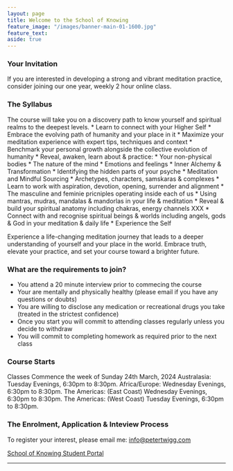 ```yaml
---
layout: page
title: Welcome to the School of Knowing 
feature_image: "/images/banner-main-01-1600.jpg"
feature_text: 
aside: true 
---
```


### Your Invitation

If you are interested in developing a strong and vibrant meditation practice, consider joining our one year, weekly 2 hour online class.  


### The Syllabus

The course will take you on a discovery path to know yourself and spiritual realms to the deepest levels. 
	* Learn to connect with your Higher Self
	* Embrace the evolving path of humanity and your place in it 
	* Maximize your meditation experience with expert tips, techniques and context
	* Benchmark your personal growth alongside the collective evolution of humanity
	* Reveal, awaken, learn about & practice:
	* Your non-physical bodies
	* The nature of the mind
	* Emotions and feelings
	* Inner Alchemy & Transformation
	* Identifying the hidden parts of your psyche
	* Meditation and Mindful Sourcing
	* Archetypes, characters, samskaras & complexes
	* Learn to work with aspiration, devotion, opening, surrender and alignment 
	* The masculine and feminie pricniples operating inside each of us
	* Using mantras, mudras, mandalas & mandorlas in your life & meditation
	* Reveal & build your spiritual anatomy including chakras, energy channels XXX
	* Connect with and recognise spiritual beings & worlds including angels, gods & God in your meditation & daily life
	* Experience the Self



Experience a life-changing meditation journey that leads to a deeper understanding of yourself and your place in the world. Embrace truth, elevate your practice, and set your course toward a brighter future.


### What are the requirements to join? 

* You attend a 20 minute interview prior to commecing the course
* Your are mentally and physically healthy (please email if you have any questions or doubts)
* You are willing to disclose any medication or recreational drugs you take (treated in the strictest confidence)
* Once you start you will commit to attending classes regularly unless you decide to withdraw 
* You will commit to completing homework as required prior to the next class  


### Course Starts

Classes Commence the week of Sunday 24th March, 2024 
Australasia: Tuesday Evenings, 6:30pm to 8:30pm. 
Africa/Europe: Wednesday Evenings, 6:30pm to 8:30pm. 
The Americas: (East Coast) Wednesday Evenings, 6:30pm to 8:30pm. 
The Americas: (West Coast) Tuesday Evenings, 6:30pm to 8:30pm. 
 

### The Enrolment, Application & Inteview Process

To register your interest, please email me: info@petertwigg.com 


[School of Knowing Student Portal](XXXX)

---

